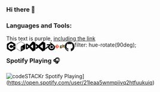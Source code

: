 ### Hi there 👋

<!--
**Stefan9283/Stefan9283** is a ✨ _special_ ✨ repository because its `README.md` (this file) appears on your GitHub profile.

Here are some ideas to get you started:

- 🔭 I’m currently working on ...
- 🌱 I’m currently learning ...
- 👯 I’m looking to collaborate on ...
- 🤔 I’m looking for help with ...
- 💬 Ask me about ...
- 📫 How to reach me: ...
- 😄 Pronouns: ...
- ⚡ Fun fact: ...
-->


### Languages and Tools:

<div class="text-purple">
  This text is purple, <a href="#" class="text-inherit">including the link</a>
</div>
filter: hue-rotate(90deg);
<img align="left" alt="C++" width="26px" src="icons/cplusplus.svg" />
<img align="left" alt="Bash" width="26px" src="icons/gnubash.svg" />
<img align="left" alt="VS" width="26px" src="icons/visualstudio.svg" />
<img align="left" alt="VSCODE" width="26px" src="icons/visualstudiocode.svg" />
<img align="left" alt="Blender" width="26px" src="icons/blender.svg" />
<img align="left" alt="Git" width="26px" src="https://raw.githubusercontent.com/github/explore/80688e429a7d4ef2fca1e82350fe8e3517d3494d/topics/git/git.png" />
<img align="left" alt="GitHub" width="26px" src="https://raw.githubusercontent.com/github/explore/78df643247d429f6cc873026c0622819ad797942/topics/github/github.png" />


### Spotify Playing 🎧
<img src="https://novatorem.stefan9283.vercel.app/api/novatorem" alt="codeSTACKr Spotify Playing" width="350" />](https://open.spotify.com/user/21leaa5wnmpiivq2htfuukuiq)

